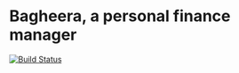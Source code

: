 # Bagheera, a personal finance manager

[![Build Status](https://secure.travis-ci.org/krevindiou/bagheera.png)](http://travis-ci.org/krevindiou/bagheera)
